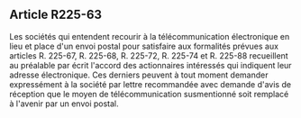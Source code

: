 Article R225-63
----
Les sociétés qui entendent recourir à la télécommunication électronique en lieu
et place d'un envoi postal pour satisfaire aux formalités prévues aux articles
R. 225-67, R. 225-68, R. 225-72, R. 225-74 et R. 225-88 recueillent au préalable
par écrit l'accord des actionnaires intéressés qui indiquent leur adresse
électronique. Ces derniers peuvent à tout moment demander expressément à la
société par lettre recommandée avec demande d'avis de réception que le moyen de
télécommunication susmentionné soit remplacé à l'avenir par un envoi postal.
